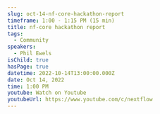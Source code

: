 ```yaml
---
slug: oct-14-nf-core-hackathon-report
timeframe: 1:00 - 1:15 PM (15 min)
title: nf-core hackathon report
tags:
  - Community
speakers:
  - Phil Ewels
isChild: true
hasPage: true
datetime: 2022-10-14T13:00:00.000Z
date: Oct 14, 2022
time: 1:00 PM
youtube: Watch on Youtube
youtubeUrl: https://www.youtube.com/c/nextflow
---
```


